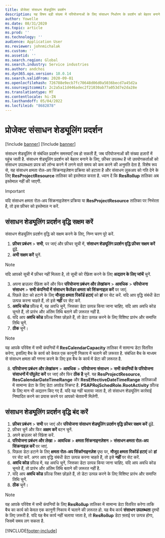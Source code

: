 ```yaml
---
title: प्रोजेक्ट संसाधन शेड्यूलिंग प्रदर्शन
description: यह विषय बड़ी संख्या में परियोजनाओं के लिए संसाधन निर्धारण के प्रदर्शन को बेहतर बनाने के बारे में जानकारी देता है.
author: Yowelle
ms.date: 08/31/2020
ms.topic: article
ms.prod: ''
ms.technology: ''
audience: Application User
ms.reviewer: johnmichalak
ms.custom: ''
ms.assetid: ''
ms.search.region: Global
ms.search.industry: Service industries
ms.author: andchoi
ms.dyn365.ops.version: 10.0.14
ms.search.validFrom: 2020-09-01
ms.openlocfilehash: 726788e9ecb7fc70648d06d0a5036becd7a45d2a
ms.sourcegitcommit: 2c2a5a11d446adec2f21030ab77a053d7e2da28e
ms.translationtype: MT
ms.contentlocale: hi-IN
ms.lasthandoff: 05/04/2022
ms.locfileid: "8682878"
---
```

# <a name="project-resource-scheduling-performance"></a>प्रोजेक्ट संसाधन शेड्यूलिंग प्रदर्शन

[!include [banner](../includes/banner.md)]
[!include [banner](../includes/preview-banner.md)]


संसाधन शेड्यूलिंग से संबंधित प्रदर्शन समस्याएँ तब हो सकती हैं, जब परियोजनाओं की संख्या हज़ारों में पहुंच जाती है. संसाधन शेड्यूलिंग प्रदर्शन को बेहतर बनाने के लिए, फ़ीचर उपलब्ध है जो उपयोगकर्ताओं को संसाधन उपलब्धता प्रपत्र को लॉन्च करने में लगने वाले समय को कम करने की अनुमति देता है. विशेष रूप से, यह संसाधन क्षमता रोल-अप सिंक्रनाइज़ेशन प्रक्रिया को हटाता है और संसाधन लुकअप को गति देने के लिए **ResProjectResource** तालिका को इस्तेमाल करता है. ध्यान दें कि **ResRollup** तालिका अब इस्तेमाल नहीं की जाएगी.

> [!IMPORTANT]
> यदि संसाधन क्षमता रोल-अप सिंक्रनाइज़ेशन प्रक्रिया या **ResProjectResource** तालिका पर निर्भरता है, तो इस फ़ीचर को इस्तेमाल न करें.

## <a name="enable-resource-scheduling-performance-enhancement"></a>संसाधन शेड्यूलिंग प्रदर्शन वृद्धि सक्षम करें
संसाधन शेड्यूलिंग प्रदर्शन वृद्धि को सक्षम करने के लिए, निम्न चरण पूरे करें.

1. **फ़ीचर प्रबंधन** > **सभी**, पर जाएं और फ़ीचर सूची में, **संसाधन शेड्यूलिंग प्रदर्शन वृद्धि फ़ीचर सक्षम करें** ढूंढें.
2. **अभी सक्षम करें** चुनें.

> [!NOTE]
> यदि आपको सूची में फ़ीचर नहीं मिलता है, तो सूची को रीफ्रेश करने के लिए **अद्यतन के लिए जांचें** चुनें.

3. अपना ब्राउज़र रीफ्रेश करें और फिर **परियोजना प्रबंधन और लेखांकन** > **आवधिक** > **परियोजना संसाधन** > **सभी कंपनियों में संसाधन कैलेंडर क्षमता को सिंक्रनाइज़ करें** पर जाएं.
4. पिछले डेटा को हटाने के लिए **मौजूदा क्षमता रिकॉर्ड हटाएं** को **हां** पर सेट करें. यदि आप वृद्धि संबंधी डेटा उत्पन्न करना चाहते हैं, तो इसे **नहीं** पर सेट करें.
5. **अवधि कोड** फ़ील्ड में, वह अवधि चुनें, जिसका डेटा उत्पन्न किया जाना चाहिए. यदि आप अवधि कोड चुनते हैं, तो प्रारंभ और अंतिम तिथि बताने की ज़रूरत नहीं है.
6. यदि आप **अवधि कोड** फ़ील्ड रिक्त छोड़ते हैं, तो डेटा उत्पन्न करने के लिए विशिष्ट प्रारंभ और समाप्ति तिथि चुनें.
7. **ठीक** चुनें।

 > [!NOTE]
 > यह आपके परिवेश में सभी कंपनियों में **ResCalendarCapacity** तालिका में सामान्य डेटा वितरित करेगा, इसलिए बैच के कार्य को केवल एक कानूनी निकाय में चलाने की ज़रूरत है. संबंधित बैच के माध्यम से संसाधन क्षमता की गणना करने के लिए इस बैच के कार्य में डेटा की ज़रूरत है.

8. **परियोजना प्रबंधन और लेखांकन** > **आवधिक** > **परियोजना संसाधन** > **सभी कंपनियों के परियोजना संसाधनों में पॉपुलेट करें** पर जाएं और फिर **ठीक है** चुनें. यह **ResProjectResource**, **ResCalendarDateTimeRange** और **ResEffectiveDateTimeRange** तालिकाओं में सामान्य डेटा के लिए डेटा अपग्रेड स्क्रिप्ट है. **PSAPRojSchedRole.RootActivity** फ़ील्ड के लिए मान भी अद्यतन किए गए हैं. यदि यह नहीं चलाया जाता है, तो संसाधन शेड्यूलिंग कार्रवाई निष्पादित करने का प्रयास करने पर आपको चेतावनी मिलेगी.
 
## <a name="turn-off-resource-scheduling-performance-enhancement"></a>संसाधन शेड्यूलिंग प्रदर्शन वृद्धि बंद करें

1. **फ़ीचर प्रबंधन** > **सभी** पर जाएं और **परियोजना संसाधन शेड्यूलिंग प्रदर्शन वृद्धि फ़ीचर सक्षम करें** ढूंढें.
2. फ़ीचर चुनें और फिर **अक्षम करें** बटन चुनें.
3. अपने ब्राउज़र को रिफ्रेश करें.
4. **परियोजना प्रबंधन और लेखा** > **आवधिक** > **क्षमता सिंक्रनाइनज़ेशन** > **संसाधन क्षमता रोल-अप सिंक्रनाइज़ करें** पर जाएं.
5. पिछला डेटा हटाने के लिए **क्षमता रोल-अप सिंक्रॉनाइनज़ेश** पृष्ठ पर, **मौजूद क्षमता रिकॉर्ड हटाएं** को **हां** पर सेट करें. अगर आप वृद्धि संबंधी डेटा उत्पन्न करना चाहते हैं, तो इसे **नहीं** पर सेट करें.
6. **अवधि कोड** फ़ील्ड में, वह अवधि चुनें, जिसका डेटा उत्पन्न किया जाना चाहिए. यदि आप अवधि कोड चुनते हैं, तो प्रारंभ और अंतिम तिथि बताने की ज़रूरत नहीं है.
7. यदि आप **अवधि कोड** फ़ील्ड रिक्त छोड़ते हैं, तो डेटा उत्पन्न करने के लिए विशिष्ट प्रारंभ और समाप्ति तिथि चुनें.
8. **ठीक** चुनें।

> [!NOTE]
> यह आपके परिवेश में सभी कंपनियों के लिए **ResRollup** तालिका में सामान्य डेटा वितरित करेगा ताकि बैच का कार्य को केवल एक कानूनी निकाय में चलाने की ज़रूरत हो. यह बैच कार्य **संसाधन उपलब्धता** दृश्यों के लिए ज़रूरी है. यदि यह बैच कार्य नहीं चलाया जाता है, तो **ResRollup** डेटा फ़्लाई पर उत्पन्न होगा, जिसमें समय लग सकता है.


[!INCLUDE[footer-include](../includes/footer-banner.md)]